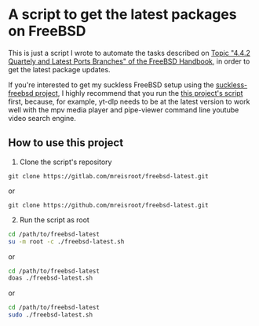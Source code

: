 # A script to get the latest packages on FreeBSD

This is just a script I wrote to automate the tasks described on [Topic "4.4.2 Quartely and Latest Ports Branches" of the FreeBSD Handbook](https://docs.freebsd.org/en/books/handbook/ports/#pkgng-intro), in order to get the latest package updates.

If you're interested to get my suckless FreeBSD setup using the [suckless-freebsd project](https://gitlab.com/mreisroot/suckless-freebsd), I highly recommend that you run the [this project's script](./suckless-freebsd.sh) first, because, for example, yt-dlp needs to be at the latest version to work well with the mpv media player and pipe-viewer command line youtube video search engine.

## How to use this project

1. Clone the script's repository

`git clone https://gitlab.com/mreisroot/freebsd-latest.git`

or

`git clone https://github.com/mreisroot/freebsd-latest.git`

2. Run the script as root

```sh
cd /path/to/freebsd-latest
su -m root -c ./freebsd-latest.sh
```

or

```sh
cd /path/to/freebsd-latest
doas ./freebsd-latest.sh
```

or

```sh
cd /path/to/freebsd-latest
sudo ./freebsd-latest.sh
```
